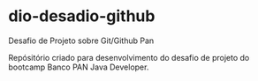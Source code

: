 # dio-desadio-github
Desafio de Projeto sobre Git/Github Pan

Repósitório criado para desenvolvimento do desafio de projeto do bootcamp Banco PAN Java Developer.
